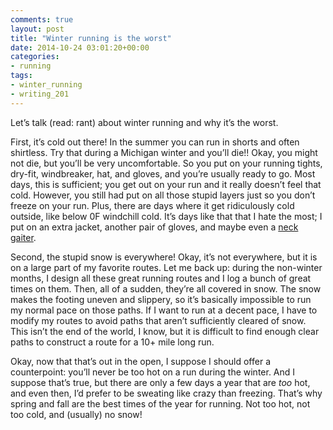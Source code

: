 ```yaml
---
comments: true
layout: post
title: "Winter running is the worst"
date: 2014-10-24 03:01:20+00:00
categories:
- running
tags:
- winter_running
- writing_201
---
```


Let’s talk (read: rant) about winter running and why it’s the worst.<!-- more -->

First, it’s cold out there! In the summer you can run in shorts and often shirtless. Try that during a Michigan winter and you’ll die!! Okay, you might not die, but you’ll be very uncomfortable. So you put on your running tights, dry-fit, windbreaker, hat, and gloves, and you’re usually ready to go. Most days, this is sufficient; you get out on your run and it really doesn’t feel that cold. However, you still had put on all those stupid layers just so you don’t freeze on your run. Plus, there are days where it get ridiculously cold outside, like below 0F windchill cold. It’s days like that that I hate the most; I put on an extra jacket, another pair of gloves, and maybe even a [neck gaiter](http://www.bulabula.com/product/typhoon-therma-fleece-neck-gator-2/).

Second, the stupid snow is everywhere! Okay, it’s not everywhere, but it is on a large part of my favorite routes. Let me back up: during the non-winter months, I design all these great running routes and I log a bunch of great times on them. Then, all of a sudden, they’re all covered in snow. The snow makes the footing uneven and slippery, so it’s basically impossible to run my normal pace on those paths. If I want to run at a decent pace, I have to modify my routes to avoid paths that aren’t sufficiently cleared of snow. This isn’t the end of the world, I know, but it is difficult to find enough clear paths to construct a route for a 10+ mile long run.

Okay, now that that’s out in the open, I suppose I should offer a counterpoint: you’ll never be too hot on a run during the winter. And I suppose that’s true, but there are only a few days a year that are _too_ hot, and even then, I’d prefer to be sweating like crazy than freezing. That’s why spring and fall are the best times of the year for running. Not too hot, not too cold, and (usually) no snow!
